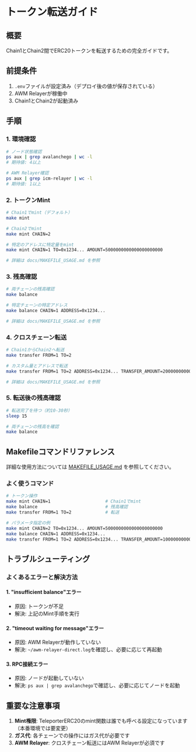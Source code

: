 # トークン転送ガイド

## 概要

Chain1とChain2間でERC20トークンを転送するための完全ガイドです。

## 前提条件

1. `.env`ファイルが設定済み（デプロイ後の値が保存されている）
2. AWM Relayerが稼働中
3. Chain1とChain2が起動済み

## 手順

### 1. 環境確認

```bash
# ノード状態確認
ps aux | grep avalanchego | wc -l
# 期待値: 4以上

# AWM Relayer確認
ps aux | grep icm-relayer | wc -l
# 期待値: 1以上
```

### 2. トークンMint

```bash
# Chain1でmint（デフォルト）
make mint

# Chain2でmint
make mint CHAIN=2

# 特定のアドレスに特定量をmint
make mint CHAIN=1 TO=0x1234... AMOUNT=5000000000000000000000

# 詳細は docs/MAKEFILE_USAGE.md を参照
```

### 3. 残高確認

```bash
# 両チェーンの残高確認
make balance

# 特定チェーンの特定アドレス
make balance CHAIN=1 ADDRESS=0x1234...

# 詳細は docs/MAKEFILE_USAGE.md を参照
```

### 4. クロスチェーン転送

```bash
# Chain1からChain2へ転送
make transfer FROM=1 TO=2

# カスタム量とアドレスで転送
make transfer FROM=1 TO=2 ADDRESS=0x1234... TRANSFER_AMOUNT=200000000000000000000

# 詳細は docs/MAKEFILE_USAGE.md を参照
```

### 5. 転送後の残高確認

```bash
# 転送完了を待つ（約10-30秒）
sleep 15

# 両チェーンの残高を確認
make balance
```

## Makefileコマンドリファレンス

詳細な使用方法については [MAKEFILE_USAGE.md](./MAKEFILE_USAGE.md) を参照してください。

### よく使うコマンド

```bash
# トークン操作
make mint CHAIN=1                     # Chain1でmint
make balance                          # 残高確認
make transfer FROM=1 TO=2             # 転送

# パラメータ指定の例
make mint CHAIN=2 TO=0x1234... AMOUNT=5000000000000000000000
make balance CHAIN=1 ADDRESS=0x1234...
make transfer FROM=1 TO=2 ADDRESS=0x1234... TRANSFER_AMOUNT=100000000000000000000
```

## トラブルシューティング

### よくあるエラーと解決方法

#### 1. "insufficient balance"エラー
- 原因: トークンが不足
- 解決: 上記のMint手順を実行

#### 2. "timeout waiting for message"エラー
- 原因: AWM Relayerが動作していない
- 解決: `~/awm-relayer-direct.log`を確認し、必要に応じて再起動

#### 3. RPC接続エラー
- 原因: ノードが起動していない
- 解決: `ps aux | grep avalanchego`で確認し、必要に応じてノードを起動

## 重要な注意事項

1. **Mint権限**: TeleporterERC20のmint関数は誰でも呼べる設定になっています（本番環境では要変更）
2. **ガス代**: 各チェーンでの操作にはガス代が必要です
3. **AWM Relayer**: クロスチェーン転送にはAWM Relayerが必須です